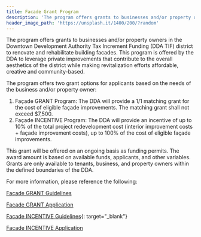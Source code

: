 ```yaml
---
title: Facade Grant Program
description: 'The program offers grants to businesses and/or property owners in the Downtown Development Authority Tax Increment Funding (DDA TIF) district to renovate and rehabilitate building facades.  This program is offered by the DDA to leverage private improvements that contribute to the overall aesthetics of the district while making revitalization efforts affordable, creative and community-based.'
header_image_path: 'https://unsplash.it/1400/200/?random'
---
```


The program offers grants to businesses and/or property owners in the Downtown Development Authority Tax Increment Funding (DDA TIF) district to renovate and rehabilitate building facades. This program is offered by the DDA to leverage private improvements that contribute to the overall aesthetics of the district while making revitalization efforts affordable, creative and community-based.

The program offers two grant options for applicants based on the needs of the business and/or property owner:

1. Fa&ccedil;ade GRANT Program: The DDA will provide a 1/1 matching grant for the cost of eligible fa&ccedil;ade improvements. The matching grant shall not exceed $7,500.
2. Fa&ccedil;ade INCENTIVE Program: The DDA will provide an incentive of up to 10% of the total project redevelopment cost (interior improvement costs + fa&ccedil;ade improvement costs), up to 100% of the cost of eligible fa&ccedil;ade improvements.

This grant will be offered on an ongoing basis as funding permits. The award amount is based on available funds, applicants, and other variables. Grants are only available to tenants, business, and property owners within the defined boundaries of the DDA.&nbsp;

For more information, please reference the following:

[Facade GRANT Guidelines](/assets/pdfs/Facade-GRANT-Guidelines-2018.pdf)

[Facade GRANT Application](/assets/pdfs/Facade-GRANT-Application-2018.pdf)

[Facade INCENTIVE Guidelines](/assets/pdfs/facade-incentive-guidelines.pdf){: target="_blank"}

[Facade INCENTIVE Application](/assets/pdfs/facade-incentive-guidelines.pdf)